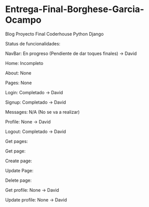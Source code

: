 # Entrega-Final-Borghese-Garcia-Ocampo
Blog Proyecto Final Coderhouse Python Django



Status de funcionalidades:


NavBar: En progreso (Pendiente de dar toques finales) -> David

Home: Incompleto

About: None

Pages: None

Login: Completado -> David

Signup: Completado -> David

Messages: N/A (No se va a realizar)

Profile: None -> David

Logout: Completado -> David

Get pages:

Get page:

Create page:

Update Page:

Delete page:

Get profile: None -> David

Update profile: None -> David
